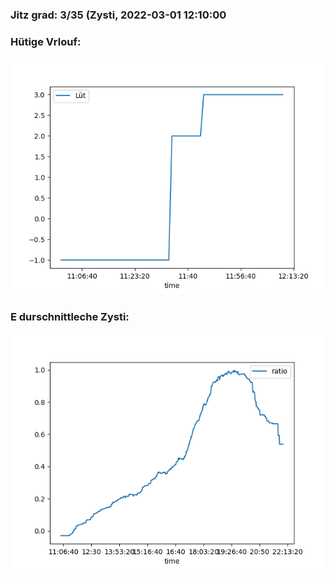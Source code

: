 ### Jitz grad: 3/35 (Zysti, 2022-03-01 12:10:00

### Hütige Vrlouf:
![Graph](Today.png)

### E durschnittleche Zysti:
![Graph](Zysti.png)
